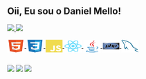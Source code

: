 ## Oii, Eu sou o Daniel Mello!
 <div>
  <a href="https://github.com/danielpp00">
  <img height="180em" src="https://github-readme-stats.vercel.app/api?username=bbraian&show_icons=true&theme=midnight-purple&include_all_commits=true&count_private=true"/>
  <img height="180em" src="https://github-readme-stats.vercel.app/api/top-langs/?username=bbraian&layout=compact&langs_count=10&theme=midnight-purple"/>
</div>
<div style="display: inline_block"><br>
  <img align="center" alt="Braian-HTML" height="30" width="40" src="https://raw.githubusercontent.com/devicons/devicon/master/icons/html5/html5-original.svg">
  <img align="center" alt="Braian-CSS" height="30" width="40" src="https://raw.githubusercontent.com/devicons/devicon/master/icons/css3/css3-original.svg">
  <img align="center" alt="Braian-Js" height="30" width="40" src="https://raw.githubusercontent.com/devicons/devicon/master/icons/javascript/javascript-plain.svg">
  <img align="center" alt="Braian-React" height="30" width="40" src="https://raw.githubusercontent.com/devicons/devicon/master/icons/react/react-original.svg">
  <img align="center" alt="Braian-Java" height="30" width="40" src="https://raw.githubusercontent.com/devicons/devicon/master/icons/java/java-original.svg">
  <img align="center" alt="Braian-PHP" height="30" width="40" src="https://raw.githubusercontent.com/devicons/devicon/master/icons/php/php-original.svg">
  <img align="center" alt="Braian-MySQL" height="30" width="40" src="https://raw.githubusercontent.com/devicons/devicon/master/icons/mysql/mysql-original.svg">
</div>
 
##
 
<div> 
  <!--<a href="https://www.youtube.com/channel/UCsU7lbwBVA4p08wMjSHzmvA" target="_blank"><img src="https://img.shields.io/badge/-Youtube-%23EA4335?style=for-the-badge&logo=youtube&logoColor=white" target="_blank"></a>-->
  <a href="https://www.instagram.com/danielmell00/" target="_blank"><img src="https://img.shields.io/badge/-Instagram-%23E4405F?style=for-the-badge&logo=instagram&logoColor=white" target="_blank"></a>
  <a href = "mailto: danielpp00cscs@gmail.com"><img src="https://img.shields.io/badge/-Gmail-%23333?style=for-the-badge&logo=gmail&logoColor=white" target="_blank"></a>
  <a href="Na" target="_blank"><img src="https://img.shields.io/badge/-LinkedIn-%230077B5?style=for-the-badge&logo=linkedin&logoColor=white" target="_blank"></a> 

</div>
